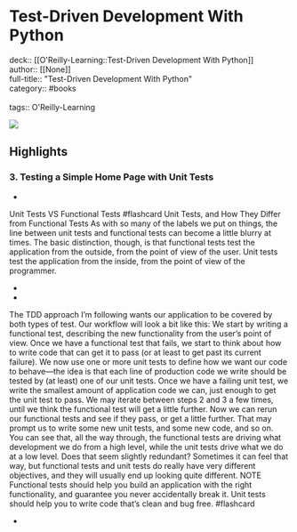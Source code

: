 # Test-Driven Development With Python

deck:: [[O'Reilly-Learning::Test-Driven Development With Python]]\
author:: [[None]]\
full-title:: "Test-Driven Development With Python"\
category:: #books\
\
tags:: O'Reilly-Learning  

![](https://learning.oreilly.com/covers/9781449365141/)

## Highlights
### 3. Testing a Simple Home Page with Unit Tests
- 
 Unit Tests VS Functional Tests #flashcard 
    Unit Tests, and How They Differ from Functional Tests
     As with so many of the labels we put on things, the line between unit tests and functional tests can become a little blurry at times. The basic distinction, though, is that functional tests test the application from the outside, from the point of view of the user. Unit tests test the application from the inside, from the point of view of the programmer.

    
-
- 

The TDD approach I’m following wants our application to be covered by both types of test. Our workflow will look a bit like this:
     We start by writing a functional test, describing the new functionality from the user’s point of view.
     Once we have a functional test that fails, we start to think about how to write code that can get it to pass (or at least to get past its current failure). We now use one or more unit tests to define how we want our code to behave—the idea is that each line of production code we write should be tested by (at least) one of our unit tests.
     Once we have a failing unit test, we write the smallest amount of application code we can, just enough to get the unit test to pass. We may iterate between steps 2 and 3 a few times, until we think the functional test will get a little further.
     Now we can rerun our functional tests and see if they pass, or get a little further. That may prompt us to write some new unit tests, and some new code, and so on.
     You can see that, all the way through, the functional tests are driving what development we do from a high level, while the unit tests drive what we do at a low level.
     Does that seem slightly redundant? Sometimes it can feel that way, but functional tests and unit tests do really have very different objectives, and they will usually end up looking quite different.
     NOTE
     Functional tests should help you build an application with the right functionality, and guarantee you never accidentally break it. Unit tests should help you to write code that’s clean and bug free. #flashcard 


    
-
